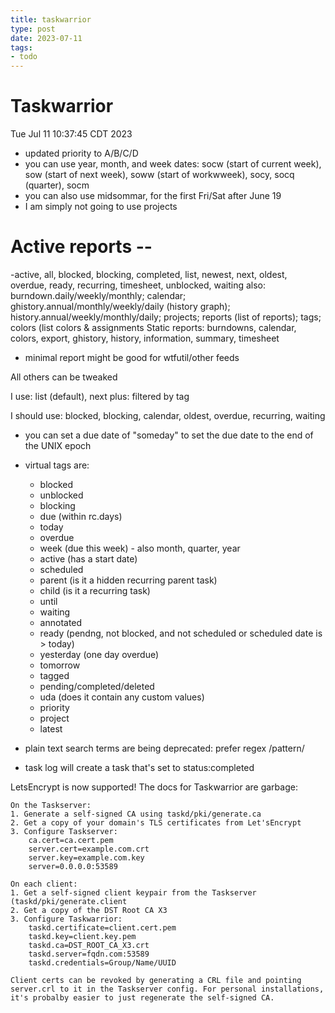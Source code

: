 ```yaml
---
title: taskwarrior
type: post
date: 2023-07-11
tags: 
- todo
---
```


# Taskwarrior 

Tue Jul 11 10:37:45 CDT 2023

- updated priority to A/B/C/D
- you can use year, month, and week dates: socw (start of current week), sow (start of next week), soww (start of workwweek), socy, socq (quarter), socm
- you can also use midsommar, for the first Fri/Sat after June 19
- I am simply not going to use projects
# Active reports --
-active, all, blocked, blocking, completed, list, newest, next, oldest, overdue, ready, recurring, timesheet, unblocked, waiting
also: burndown.daily/weekly/monthly; calendar; ghistory.annual/monthly/weekly/daily (history graph); history.annual/weekly/monthly/daily; projects; reports (list of reports); tags; colors (list colors & assignments
Static reports: burndowns, calendar, colors, export, ghistory, history, information, summary, timesheet

- minimal report might be good for wtfutil/other feeds

All others can be tweaked

I use:
    list (default), next
    plus: filtered by tag

I should use: 
    blocked, blocking, calendar, oldest, overdue, recurring, waiting

- you can set a due date of "someday" to set the due date to the end of the UNIX epoch
- virtual tags are:
    * blocked
    * unblocked
    * blocking
    * due (within rc.days)
    * today
    * overdue
    * week (due this week) - also month, quarter, year
    * active (has a start date)
    * scheduled
    * parent (is it a hidden recurring parent task)
    * child (is it a recurring task)
    * until
    * waiting
    * annotated
    * ready (pendng, not blocked, and not scheduled or scheduled date is > today)
    * yesterday (one day overdue)
    * tomorrow
    * tagged
    * pending/completed/deleted
    * uda (does it contain any custom values)
    * priority
    * project
    * latest

- plain text search terms are being deprecated: prefer regex /pattern/
- task log will create a task that's set to status:completed

LetsEncrypt is now supported! The docs for Taskwarrior are garbage:
```
On the Taskserver:
1. Generate a self-signed CA using taskd/pki/generate.ca
2. Get a copy of your domain's TLS certificates from Let'sEncrypt
3. Configure Taskserver:
	ca.cert=ca.cert.pem
	server.cert=example.com.crt
	server.key=example.com.key
	server=0.0.0.0:53589

On each client:
1. Get a self-signed client keypair from the Taskserver (taskd/pki/generate.client
2. Get a copy of the DST Root CA X3
3. Configure Taskwarrior:
	taskd.certificate=client.cert.pem
	taskd.key=client.key.pem
	taskd.ca=DST_ROOT_CA_X3.crt
	taskd.server=fqdn.com:53589
	taskd.credentials=Group/Name/UUID

Client certs can be revoked by generating a CRL file and pointing server.crl to it in the Taskserver config. For personal installations, it's probalby easier to just regenerate the self-signed CA.
```


